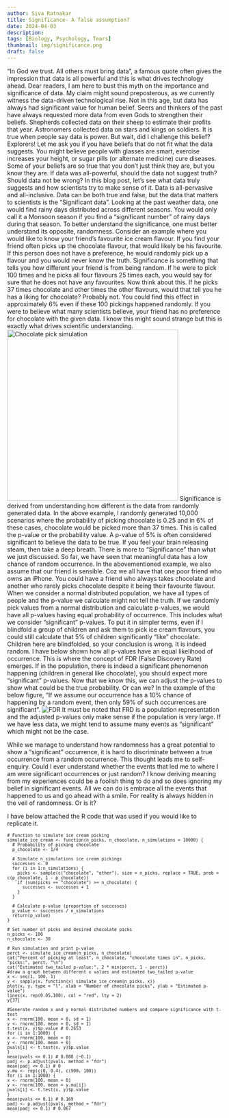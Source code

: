```yaml
---
author: Siva Ratnakar
title: Significance- A false assumption?
date: 2024-04-03
description: 
tags: [Biology, Psychology, Tears]
thumbnail: img/significance.png
draft: false
---
```

“In God we trust. All others must bring data”, a famous quote often gives the impression that data is all powerful and this is what drives technology ahead. Dear readers, I am here to bust this myth on the importance and significance of data. My claim might sound preposterous, as we currently witness the data-driven technological rise. Not in this age, but data has always had significant value for human belief. Seers and thinkers of the past have always requested more data from even Gods to strengthen their beliefs. Shepherds collected data on their sheep to estimate their profits that year. Astronomers collected data on stars and kings on soldiers. It is true when people say data is power.
But wait, did I challenge this belief? Explorers! Let me ask you if you have beliefs that do not fit what the data suggests. You might believe people with glasses are smart, exercise increases your height, or sugar pills (or alternate medicine) cure diseases. Some of your beliefs are so true that you don’t just think they are, but you know they are. If data was all-powerful, should the data not suggest truth? Should data not be wrong?
In this blog post, let’s see what data truly suggests and how scientists try to make sense of it.
Data is all-pervasive and all-inclusive. Data can be both true and false, but the data that matters to scientists is the “Significant data”. Looking at the past weather data, one would find rainy days distributed across different seasons. You would only call it a Monsoon season if you find a “significant number” of rainy days during that season. To better understand the significance, one must better understand its opposite, randomness.
Consider an example where you would like to know your friend’s favourite ice cream flavour. If you find your friend often picks up the chocolate flavour, that would likely be his favourite. If this person does not have a preference, he would randomly pick up a flavour and you would never know the truth. Significance is something that tells you how different your friend is from being random. If he were to pick 100 times and he picks all four flavours 25 times each, you would say for sure that he does not have any favourites.
Now think about this. If he picks 37 times chocolate and other times the other flavours, would that tell you he has a liking for chocolate? Probably not. You could find this effect in approximately 6% even if these 100 pickings happened randomly. If you were to believe what many scientists believe, your friend has no preference for chocolate with the given data. I know this might sound strange but this is exactly what drives scientific understanding.
<img src="/img/chocolate_pick.png" alt="Chocolate pick simulation" width="400" class="centre"/>
Significance is derived from understanding how different is the data from randomly generated data. In the above example, I randomly generated 10,000 scenarios where the probability of picking chocolate is 0.25 and in 6% of these cases, chocolate would be picked more than 37 times. This is called the p-value or the probability value. A p-value of 5% is often considered significant to believe the data to be true.
If you feel your brain releasing steam, then take a deep breath. There is more to “Significance” than what we just discussed. So far, we have seen that meaningful data has a low chance of random occurrence. In the abovementioned example, we also assume that our friend is sensible. Coz we all have that one poor friend who owns an iPhone. You could have a friend who always takes chocolate and another who rarely picks chocolate despite it being their favourite flavour. When we consider a normal distributed population, we have all types of people and the p-value we calculate might not tell the truth.
If we randomly pick values from a normal distribution and calculate p-values, we would have all p-values having equal probability of occurrence. This includes what we consider “significant” p-values. To put it in simpler terms, even if I blindfold a group of children and ask them to pick ice cream flavours, you could still calculate that 5% of children significantly “like” chocolate. Children here are blindfolded, so your conclusion is wrong. It is indeed random. I have below shown how all p-values have an equal likelihood of occurrence.
This is where the concept of FDR (False Discovery Rate) emerges. If in the population, there is indeed a significant phenomenon happening (children in general like chocolate), you should expect more “significant” p-values. Now that we know this, we can adjust the p-values to show what could be the true probability. Or can we? In the example of the below figure, “If we assume our occurrence has a 10% chance of happening by a random event, then only 59% of such occurrences are significant”.
![FDR](/img/fdr_r.png)
It must be noted that FRD is a population representation and the adjusted p-values only make sense if the population is very large. If we have less data, we might tend to assume many events as “significant” which might not be the case.

While we manage to understand how randomness has a great potential to show a “significant” occurrence, it is hard to discriminate between a true occurrence from a random occurrence. This thought leads me to self-enquiry. Could I ever understand whether the events that led me to where I am were significant occurrences or just random? I know deriving meaning from my experiences could be a foolish thing to do and so does ignoring my belief in significant events. All we can do is embrace all the events that happened to us and go ahead with a smile. For reality is always hidden in the veil of randomness. Or is it?

I have below attached the R code that was used if you would like to replicate it.
<small>
```
# Function to simulate ice cream picking
simulate_ice_cream <- function(n_picks, n_chocolate, n_simulations = 10000) {
  # Probability of picking chocolate
  p_chocolate <- 1/4
  
  # Simulate n_simulations ice cream pickings
  successes <- 0
  for (i in 1:n_simulations) {
    picks <- sample(c("chocolate", "other"), size = n_picks, replace = TRUE, prob = c(p_chocolate, 1 - p_chocolate))
    if (sum(picks == "chocolate") >= n_chocolate) {
      successes <- successes + 1
    }
  }
  
  # Calculate p-value (proportion of successes)
  p_value <- successes / n_simulations
  return(p_value)
}

# Set number of picks and desired chocolate picks
n_picks <- 100
n_chocolate <- 30 

# Run simulation and print p-value
perct <- simulate_ice_cream(n_picks, n_chocolate)
cat("Percent of picking at least", n_chocolate, "chocolate times in", n_picks, "picks:", perct, "\n")
cat("Estimated two_tailed p-value:", 2 * min(perct, 1 - perct))
#draw a graph between different x values and estimated two_tailed p-value
x <- seq(1, 100, 1)
y <- sapply(x, function(x) simulate_ice_cream(n_picks, x))
plot(x, y, type = "l", xlab = "Number of chocolate picks", ylab = "Estimated p-value")
lines(x, rep(0.05,100), col = "red", lty = 2)
y[37]

#Generate random x and y normal distributed numbers and compare significance with t-test
x <- rnorm(100, mean = 0, sd = 1)
y <- rnorm(100, mean = 0, sd = 1)
t.test(x, y)$p.value # 0.2653
for (i in 1:1000) {
x <- rnorm(100, mean = 0)
y <- rnorm(100, mean = 0)
pvals[i] <- t.test(x, y)$p.value
}
mean(pvals <= 0.1) # 0.088 (~0.1)
padj <- p.adjust(pvals, method = "fdr")
mean(padj <= 0.1) # 0
y.mu <- rep(c(0, 0.4), c(900, 100))
for (i in 1:1000) {
x <- rnorm(100, mean = 0)
y <- rnorm(100, mean = y.mu[i])
pvals[i] <- t.test(x, y)$p.value
}
mean(pvals <= 0.1) # 0.169
padj <- p.adjust(pvals, method = "fdr")
mean(padj <= 0.1) # 0.067
```
</small>
